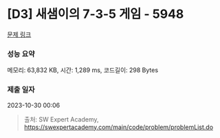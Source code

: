 # [D3] 새샘이의 7-3-5 게임 - 5948 

[문제 링크](https://swexpertacademy.com/main/code/problem/problemDetail.do?contestProbId=AWZ2IErKCwUDFAUQ) 

### 성능 요약

메모리: 63,832 KB, 시간: 1,289 ms, 코드길이: 298 Bytes

### 제출 일자

2023-10-30 00:06



> 출처: SW Expert Academy, https://swexpertacademy.com/main/code/problem/problemList.do